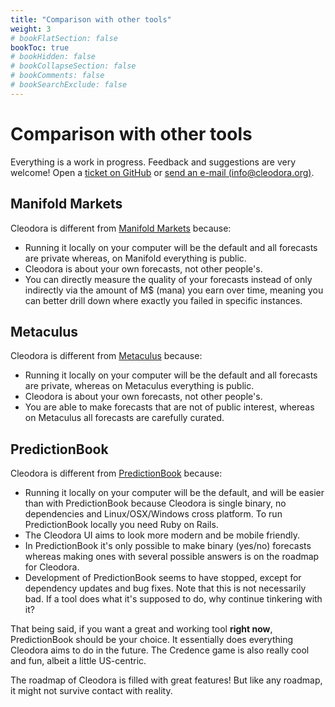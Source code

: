 ```yaml
---
title: "Comparison with other tools"
weight: 3
# bookFlatSection: false
bookToc: true
# bookHidden: false
# bookCollapseSection: false
# bookComments: false
# bookSearchExclude: false
---
```


# Comparison with other tools

Everything is a work in progress. Feedback and suggestions are very welcome!
Open a [ticket on
GitHub](https://github.com/cleodora-forecasting/cleodora/issues) or [send an
e-mail (info@cleodora.org)](mailto:info@cleodora.org).


## Manifold Markets

Cleodora is different from [Manifold Markets](https://manifold.markets)
because:

* Running it locally on your computer will be the default and all forecasts are
  private whereas, on Manifold everything is public.
* Cleodora is about your own forecasts, not other people's.
* You can directly measure the quality of your forecasts instead of only
  indirectly via the amount of M$ (mana) you earn over time, meaning you can
  better drill down where exactly you failed in specific instances.


## Metaculus

Cleodora is different from [Metaculus](https://metaculus.com) because:

* Running it locally on your computer will be the default and all forecasts are
  private, whereas on Metaculus everything is public.
* Cleodora is about your own forecasts, not other people's.
* You are able to make forecasts that are not of public interest, whereas on
  Metaculus all forecasts are carefully curated.


## PredictionBook

Cleodora is different from [PredictionBook](https://predictionbook.com) because:

* Running it locally on your computer will be the default, and will be easier
  than with PredictionBook because Cleodora is single binary, no dependencies
  and Linux/OSX/Windows cross platform. To run PredictionBook locally you need
  Ruby on Rails.
* The Cleodora UI aims to look more modern and be mobile friendly.
* In PredictionBook it's only possible to make binary (yes/no) forecasts
  whereas making ones with several possible answers is on the roadmap for
  Cleodora.
* Development of PredictionBook seems to have stopped, except for dependency
  updates and bug fixes. Note that this is not necessarily bad. If a tool does
  what it's supposed to do, why continue tinkering with it?

That being said, if you want a great and working tool **right now**,
PredictionBook should be your choice. It essentially does everything Cleodora
aims to do in the future. The Credence game is also really cool and fun, albeit
a little US-centric.

The roadmap of Cleodora is filled with great features! But like any roadmap, it
might not survive contact with reality.
